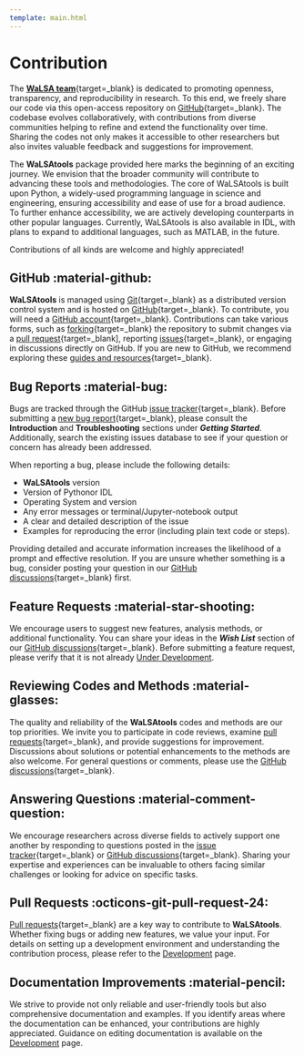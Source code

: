 ```yaml
---
template: main.html
---
```


# Contribution

The [**WaLSA team**][8]{target=_blank} is dedicated to promoting openness, transparency, and reproducibility in research. To this end, we freely share our code via this open-access repository on [GitHub][11]{target=_blank}. The codebase evolves collaboratively, with contributions from diverse communities helping to refine and extend the functionality over time. Sharing the codes not only makes it accessible to other researchers but also invites valuable feedback and suggestions for improvement.

The **WaLSAtools** package provided here marks the beginning of an exciting journey. We envision that the broader community will contribute to advancing these tools and methodologies. The core of WaLSAtools is built upon Python, a widely-used programming language in science and engineering, ensuring accessibility and ease of use for a broad audience. To further enhance accessibility, we are actively developing counterparts in other popular languages. Currently, WaLSAtools is also available in IDL, with plans to expand to additional languages, such as MATLAB, in the future.

Contributions of all kinds are welcome and highly appreciated!

## GitHub :material-github:

**WaLSAtools** is managed using [Git][10]{target=_blank} as a distributed version control system and is hosted on [GitHub][11]{target=_blank}. To contribute, you will need a [GitHub account][18]{target=_blank}. Contributions can take various forms, such as [forking][14]{target=_blank} the repository to submit changes via a [pull request][15]{target=_blank], reporting [issues][16]{target=_blank}, or engaging in discussions directly on GitHub. If you are new to GitHub, we recommend exploring these [guides and resources][12]{target=_blank}.

## Bug Reports :material-bug:

Bugs are tracked through the GitHub [issue tracker][4]{target=_blank}. Before submitting a [new bug report][5]{target=_blank}, please consult the **Introduction** and **Troubleshooting** sections under ***Getting Started***. Additionally, search the existing issues database to see if your question or concern has already been addressed.

When reporting a bug, please include the following details:

- **WaLSAtools** version  
- Version of Pythonor IDL  
- Operating System and version  
- Any error messages or terminal/Jupyter-notebook output  
- A clear and detailed description of the issue  
- Examples for reproducing the error (including plain text code or steps).

Providing detailed and accurate information increases the likelihood of a prompt and effective resolution. If you are unsure whether something is a bug, consider posting your question in our [GitHub discussions][3]{target=_blank} first.

## Feature Requests :material-star-shooting:

We encourage users to suggest new features, analysis methods, or additional functionality. You can share your ideas in the ***Wish List*** section of our [GitHub discussions][6]{target=_blank}. Before submitting a feature request, please verify that it is not already [Under Development][17].

## Reviewing Codes and Methods :material-glasses:

The quality and reliability of the **WaLSAtools** codes and methods are our top priorities. We invite you to participate in code reviews, examine [pull requests][9]{target=_blank}, and provide suggestions for improvement. Discussions about solutions or potential enhancements to the methods are also welcome. For general questions or comments, please use the [GitHub discussions][3]{target=_blank}.

## Answering Questions :material-comment-question:

We encourage researchers across diverse fields to actively support one another by responding to questions posted in the [issue tracker][4]{target=_blank} or [GitHub discussions][3]{target=_blank}. Sharing your expertise and experiences can be invaluable to others facing similar challenges or looking for advice on specific tasks.

## Pull Requests :octicons-git-pull-request-24:

[Pull requests][9]{target=_blank} are a key way to contribute to **WaLSAtools**. Whether fixing bugs or adding new features, we value your input. For details on setting up a development environment and understanding the contribution process, please refer to the [Development][7] page.

## Documentation Improvements :material-pencil:

We strive to provide not only reliable and user-friendly tools but also comprehensive documentation and examples. If you identify areas where the documentation can be enhanced, your contributions are highly appreciated. Guidance on editing documentation is available on the [Development][7] page.

  [3]: https://github.com/WaLSAteam/WaLSAtools/discussions
  [4]: https://github.com/WaLSAteam/WaLSAtools/issues
  [5]: https://github.com/WaLSAteam/WaLSAtools/issues/new
  [6]: https://github.com/WaLSAteam/WaLSAtools/discussions/categories/ideas-wish-list
  [7]: development.md
  [8]: https://WaLSA.team
  [9]: https://github.com/WaLSAteam/WaLSAtools/pulls
  [10]: https://git-scm.com
  [11]: https://github.com/WaLSAteam/WaLSAtools
  [12]: https://docs.github.com/en
  [14]: https://guides.github.com/activities/forking/
  [15]: https://guides.github.com/activities/forking/#making-a-pull-request
  [16]: https://guides.github.com/features/issues/
  [17]: introduction.md#under-development
  [18]: https://github.com/signup?ref_cta=Sign+up&ref_loc=header+logged+out&ref_page=%2F&source=header-home
<br>
